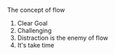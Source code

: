 The concept of flow

1. Clear Goal
2. Challenging
3. Distraction is the enemy of flow
4. It's take time